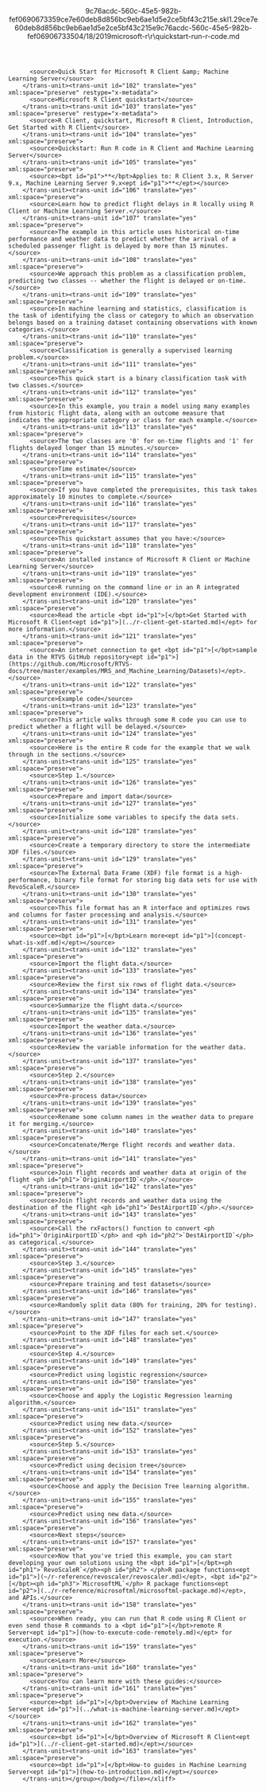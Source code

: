 <?xml version="1.0"?><xliff version="1.2" xmlns="urn:oasis:names:tc:xliff:document:1.2" xmlns:xsi="http://www.w3.org/2001/XMLSchema-instance" xsi:schemaLocation="urn:oasis:names:tc:xliff:document:1.2 xliff-core-1.2-transitional.xsd"><file datatype="xml" original="quickstart-run-r-code.md" source-language="en-US" target-language="en-US"><header><tool tool-id="mdxliff" tool-name="mdxliff" tool-version="1.0-d1654b2" tool-company="Microsoft" /><xliffext:skl_file_name xmlns:xliffext="urn:microsoft:content:schema:xliffextensions">9c76acdc-560c-45e5-982b-fef0690673359ce7e60deb8d856bc9eb6ae1d5e2ce5bf43c215e.skl</xliffext:skl_file_name><xliffext:version xmlns:xliffext="urn:microsoft:content:schema:xliffextensions">1.2</xliffext:version><xliffext:ms.openlocfilehash xmlns:xliffext="urn:microsoft:content:schema:xliffextensions">9ce7e60deb8d856bc9eb6ae1d5e2ce5bf43c215e</xliffext:ms.openlocfilehash><xliffext:ms.sourcegitcommit xmlns:xliffext="urn:microsoft:content:schema:xliffextensions">9c76acdc-560c-45e5-982b-fef069067335</xliffext:ms.sourcegitcommit><xliffext:ms.lasthandoff xmlns:xliffext="urn:microsoft:content:schema:xliffextensions">04/18/2019</xliffext:ms.lasthandoff><xliffext:ms.openlocfilepath xmlns:xliffext="urn:microsoft:content:schema:xliffextensions">microsoft-r\r\quickstart-run-r-code.md</xliffext:ms.openlocfilepath></header><body><group id="content" extype="content"><trans-unit id="101" translate="yes" xml:space="preserve" restype="x-metadata">
          <source>Quick Start for Microsoft R Client &amp; Machine Learning Server</source>
        </trans-unit><trans-unit id="102" translate="yes" xml:space="preserve" restype="x-metadata">
          <source>Microsoft R Client quickstart</source>
        </trans-unit><trans-unit id="103" translate="yes" xml:space="preserve" restype="x-metadata">
          <source>R Client, quickstart, Microsoft R Client, Introduction, Get Started with R Client</source>
        </trans-unit><trans-unit id="104" translate="yes" xml:space="preserve">
          <source>Quickstart: Run R code in R Client and Machine Learning Server</source>
        </trans-unit><trans-unit id="105" translate="yes" xml:space="preserve">
          <source><bpt id="p1">**</bpt>Applies to: R Client 3.x, R Server 9.x, Machine Learning Server 9.x<ept id="p1">**</ept></source>
        </trans-unit><trans-unit id="106" translate="yes" xml:space="preserve">
          <source>Learn how to predict flight delays in R locally using R Client or Machine Learning Server.</source>
        </trans-unit><trans-unit id="107" translate="yes" xml:space="preserve">
          <source>The example in this article uses historical on-time performance and weather data to predict whether the arrival of a scheduled passenger flight is delayed by more than 15 minutes.</source>
        </trans-unit><trans-unit id="108" translate="yes" xml:space="preserve">
          <source>We approach this problem as a classification problem, predicting two classes -- whether the flight is delayed or on-time.</source>
        </trans-unit><trans-unit id="109" translate="yes" xml:space="preserve">
          <source>In machine learning and statistics, classification is the task of identifying the class or category to which an observation belongs based on a training dataset containing observations with known categories.</source>
        </trans-unit><trans-unit id="110" translate="yes" xml:space="preserve">
          <source>Classification is generally a supervised learning problem.</source>
        </trans-unit><trans-unit id="111" translate="yes" xml:space="preserve">
          <source>This quick start is a binary classification task with two classes.</source>
        </trans-unit><trans-unit id="112" translate="yes" xml:space="preserve">
          <source>In this example, you train a model using many examples from historic flight data, along with an outcome measure that indicates the appropriate category or class for each example.</source>
        </trans-unit><trans-unit id="113" translate="yes" xml:space="preserve">
          <source>The two classes are '0' for on-time flights and '1' for flights delayed longer than 15 minutes.</source>
        </trans-unit><trans-unit id="114" translate="yes" xml:space="preserve">
          <source>Time estimate</source>
        </trans-unit><trans-unit id="115" translate="yes" xml:space="preserve">
          <source>If you have completed the prerequisites, this task takes approximately 10 minutes to complete.</source>
        </trans-unit><trans-unit id="116" translate="yes" xml:space="preserve">
          <source>Prerequisites</source>
        </trans-unit><trans-unit id="117" translate="yes" xml:space="preserve">
          <source>This quickstart assumes that you have:</source>
        </trans-unit><trans-unit id="118" translate="yes" xml:space="preserve">
          <source>An installed instance of Microsoft R Client or Machine Learning Server</source>
        </trans-unit><trans-unit id="119" translate="yes" xml:space="preserve">
          <source>R running on the command line or in an R integrated development environment (IDE).</source>
        </trans-unit><trans-unit id="120" translate="yes" xml:space="preserve">
          <source>Read the article <bpt id="p1">[</bpt>Get Started with Microsoft R Client<ept id="p1">](../r-client-get-started.md)</ept> for more information.</source>
        </trans-unit><trans-unit id="121" translate="yes" xml:space="preserve">
          <source>An internet connection to get <bpt id="p1">[</bpt>sample data in the RTVS GitHub repository<ept id="p1">](https://github.com/Microsoft/RTVS-docs/tree/master/examples/MRS_and_Machine_Learning/Datasets)</ept>.</source>
        </trans-unit><trans-unit id="122" translate="yes" xml:space="preserve">
          <source>Example code</source>
        </trans-unit><trans-unit id="123" translate="yes" xml:space="preserve">
          <source>This article walks through some R code you can use to predict whether a flight will be delayed.</source>
        </trans-unit><trans-unit id="124" translate="yes" xml:space="preserve">
          <source>Here is the entire R code for the example that we walk through in the sections.</source>
        </trans-unit><trans-unit id="125" translate="yes" xml:space="preserve">
          <source>Step 1.</source>
        </trans-unit><trans-unit id="126" translate="yes" xml:space="preserve">
          <source>Prepare and import data</source>
        </trans-unit><trans-unit id="127" translate="yes" xml:space="preserve">
          <source>Initialize some variables to specify the data sets.</source>
        </trans-unit><trans-unit id="128" translate="yes" xml:space="preserve">
          <source>Create a temporary directory to store the intermediate XDF files.</source>
        </trans-unit><trans-unit id="129" translate="yes" xml:space="preserve">
          <source>The External Data Frame (XDF) file format is a high-performance, binary file format for storing big data sets for use with RevoScaleR.</source>
        </trans-unit><trans-unit id="130" translate="yes" xml:space="preserve">
          <source>This file format has an R interface and optimizes rows and columns for faster processing and analysis.</source>
        </trans-unit><trans-unit id="131" translate="yes" xml:space="preserve">
          <source><bpt id="p1">[</bpt>Learn more<ept id="p1">](concept-what-is-xdf.md)</ept></source>
        </trans-unit><trans-unit id="132" translate="yes" xml:space="preserve">
          <source>Import the flight data.</source>
        </trans-unit><trans-unit id="133" translate="yes" xml:space="preserve">
          <source>Review the first six rows of flight data.</source>
        </trans-unit><trans-unit id="134" translate="yes" xml:space="preserve">
          <source>Summarize the flight data.</source>
        </trans-unit><trans-unit id="135" translate="yes" xml:space="preserve">
          <source>Import the weather data.</source>
        </trans-unit><trans-unit id="136" translate="yes" xml:space="preserve">
          <source>Review the variable information for the weather data.</source>
        </trans-unit><trans-unit id="137" translate="yes" xml:space="preserve">
          <source>Step 2.</source>
        </trans-unit><trans-unit id="138" translate="yes" xml:space="preserve">
          <source>Pre-process data</source>
        </trans-unit><trans-unit id="139" translate="yes" xml:space="preserve">
          <source>Rename some column names in the weather data to prepare it for merging.</source>
        </trans-unit><trans-unit id="140" translate="yes" xml:space="preserve">
          <source>Concatenate/Merge flight records and weather data.</source>
        </trans-unit><trans-unit id="141" translate="yes" xml:space="preserve">
          <source>Join flight records and weather data at origin of the flight <ph id="ph1">`OriginAirportID`</ph>.</source>
        </trans-unit><trans-unit id="142" translate="yes" xml:space="preserve">
          <source>Join flight records and weather data using the destination of the flight <ph id="ph1">`DestAirportID`</ph>.</source>
        </trans-unit><trans-unit id="143" translate="yes" xml:space="preserve">
          <source>Call the rxFactors() function to convert <ph id="ph1">`OriginAirportID`</ph> and <ph id="ph2">`DestAirportID`</ph> as categorical.</source>
        </trans-unit><trans-unit id="144" translate="yes" xml:space="preserve">
          <source>Step 3.</source>
        </trans-unit><trans-unit id="145" translate="yes" xml:space="preserve">
          <source>Prepare training and test datasets</source>
        </trans-unit><trans-unit id="146" translate="yes" xml:space="preserve">
          <source>Randomly split data (80% for training, 20% for testing).</source>
        </trans-unit><trans-unit id="147" translate="yes" xml:space="preserve">
          <source>Point to the XDF files for each set.</source>
        </trans-unit><trans-unit id="148" translate="yes" xml:space="preserve">
          <source>Step 4.</source>
        </trans-unit><trans-unit id="149" translate="yes" xml:space="preserve">
          <source>Predict using logistic regression</source>
        </trans-unit><trans-unit id="150" translate="yes" xml:space="preserve">
          <source>Choose and apply the Logistic Regression learning algorithm.</source>
        </trans-unit><trans-unit id="151" translate="yes" xml:space="preserve">
          <source>Predict using new data.</source>
        </trans-unit><trans-unit id="152" translate="yes" xml:space="preserve">
          <source>Step 5.</source>
        </trans-unit><trans-unit id="153" translate="yes" xml:space="preserve">
          <source>Predict using decision tree</source>
        </trans-unit><trans-unit id="154" translate="yes" xml:space="preserve">
          <source>Choose and apply the Decision Tree learning algorithm.</source>
        </trans-unit><trans-unit id="155" translate="yes" xml:space="preserve">
          <source>Predict using new data.</source>
        </trans-unit><trans-unit id="156" translate="yes" xml:space="preserve">
          <source>Next steps</source>
        </trans-unit><trans-unit id="157" translate="yes" xml:space="preserve">
          <source>Now that you've tried this example, you can start developing your own solutions using the <bpt id="p1">[</bpt><ph id="ph1">`RevoScaleR`</ph><ph id="ph2"> </ph>R package functions<ept id="p1">](~/r-reference/revoscaler/revoscaler.md)</ept>, <bpt id="p2">[</bpt><ph id="ph3">`MicrosoftML`</ph> R package functions<ept id="p2">](../r-reference/microsoftml/microsoftml-package.md)</ept>, and APIs.</source>
        </trans-unit><trans-unit id="158" translate="yes" xml:space="preserve">
          <source>When ready, you can run that R code using R Client or even send those R commands to a <bpt id="p1">[</bpt>remote R Server<ept id="p1">](how-to-execute-code-remotely.md)</ept> for execution.</source>
        </trans-unit><trans-unit id="159" translate="yes" xml:space="preserve">
          <source>Learn More</source>
        </trans-unit><trans-unit id="160" translate="yes" xml:space="preserve">
          <source>You can learn more with these guides:</source>
        </trans-unit><trans-unit id="161" translate="yes" xml:space="preserve">
          <source><bpt id="p1">[</bpt>Overview of Machine Learning Server<ept id="p1">](../what-is-machine-learning-server.md)</ept></source>
        </trans-unit><trans-unit id="162" translate="yes" xml:space="preserve">
          <source><bpt id="p1">[</bpt>Overview of Microsoft R Client<ept id="p1">](../r-client-get-started.md)</ept></source>
        </trans-unit><trans-unit id="163" translate="yes" xml:space="preserve">
          <source><bpt id="p1">[</bpt>How-to guides in Machine Learning Server<ept id="p1">](how-to-introduction.md)</ept></source>
        </trans-unit></group></body></file></xliff>